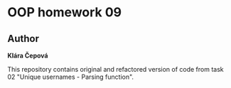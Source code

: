 # OOP homework 09

## Author
**Klára Čepová**

This repository contains original and refactored version of code from task 02 "Unique usernames - Parsing function".

